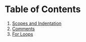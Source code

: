 # Table of Contents
1. [Scopes and Indentation](./SCOPES.md)
2. [Comments](./COMMENTS.md)
3. [For Loops](./loops/FOR_LOOP.md)
